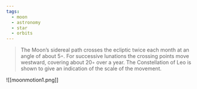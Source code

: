 ```yaml
---
tags:
  - moon
  - astronomy
  - star
  - orbits
---
```

> The Moon’s sidereal path crosses the ecliptic twice each month at an angle of about 5◦. For successive lunations the crossing points move westward, covering about 20◦ over a year. The Constellation of Leo is shown to give an indication of the scale of the movement.

![[moonmotion1.png]]
